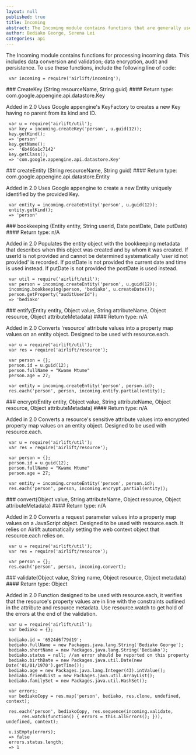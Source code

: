 ```yaml
---
layout: null
published: true
title: Incoming
abstract: The Incoming module contains functions that are generally used when processing incoming data such as during a post, put, or a delete.
author: Bediako George, Serena Lei
categories: api
---
```


The Incoming module contains functions for processing incoming data. This includes data conversion and validation; data encryption, audit and persistence. To use these functions, include the following line of code:


     var incoming = require('airlift/incoming');


<p id="Incoming_createKey"></p>
### CreateKey (String resourceName, String guid)
#### Return type: com.google.appengine.api.datastore.Key

<p> <label class="new">Added in 2.0</label>
Uses Google appengine's KeyFactory to creates a new Key having no parent from its kind and ID.
</p>


     var u = require('airlift/util');
     var key = incoming.createKey('person', u.guid(12));
     key.getKind();
     => 'person'
     key.getName();
     =>  '6b466a1c7142'
     key.getClass();
     => 'com.google.appengine.api.datastore.Key'


<p id="Incoming_createEntity"></p>
### createEntity (String resourceName, String guid)
#### Return type: com.google.appengine.api.datastore.Entity

<p> <label class="new">Added in 2.0</label>
Uses Google appengine to create a new Entity uniquely identified by the provided Key.
</p>


     var entity = incoming.createEntity('person', u.guid(12));
     entity.getKind();
     => 'person'


<p id="Incoming_bookkeeping"></p>
### bookkeeping (Entity entity, String userid, Date postDate, Date putDate)
#### Return type: n/A

<p> <label class="new">Added in 2.0</label>
Populates the entity object with the bookkeeping metadata that describes when this object was created and by whom it was created.  If userId is not provided and cannot be determined systematically 'user id not provided' is recorded.  If postDate is not provided the current date and time is used instead.  If putDate is not provided the postDate is used instead.
</p>


     var util = require('airlift/util');
     var person = incoming.createEntity('person', u.guid(12));
     incoming.bookkeeping(person, 'bediako', u.createDate());
     person.getProperty("auditUserId");
     => 'bediako'


<p id="Incoming_entify"></p>
### entify(Entity entity, Object value, String attributeName, Object resource, Object attributeMetadata)
#### Return type: n/A

<p> <label class="new">Added in 2.0</label>
Converts 'resource' attribute values into a property map values on an entity object. Designed to be used with resource.each.
</p>


     var u = require('airlift/util');
     var res = require('airlift/resource');

     var person = {};
     person.id = u.guid(12);
     person.fullName = "Kwame Mtume"
     person.age = 27;

     var entity = incoming.createEntity('person', person.id);
     res.each('person', person, incoming.entify.partial(entity));


<p id="Incoming_encrypt"></p>
### encrypt(Entity entity, Object value, String attributeName, Object resource, Object attributeMetadata)
#### Return type: n/A

<p> <label class="new">Added in 2.0</label>
Converts a resource's sensitive attribute values into encrypted property map values on an entity object. Designed to be used with resource.each.
</p>


     var u = require('airlift/util');
     var res = require('airlift/resource');
	
     var person = {};
     person.id = u.guid(12);
     person.fullName = "Kwame Mtume"
     person.age = 27;
    
     var entity = incoming.createEntity('person', person.id);
     res.each('person', person, incoming.encrypt.partial(entity));


<p id="Incoming_convert"></p>
### convert(Object value, String attributeName, Object resource, Object attributeMetadata)
#### Return type: n/A

<p> <label class="new">Added in 2.0</label>
Converts a request parameter values into a property map values on a JavaScript object. Designed to be used with resource.each. It relies on Airlift automatically setting the web context object that resource.each relies on. 
</p>


     var u = require('airlift/util');
     var res = require('airlift/resource');

     var person = {};
     res.each('person', person, incoming.convert);


<p id="Incoming_validate"></p>
### validate(Object value, String name, Object resource, Object metadata)
#### Return type: Object

<p> <label class="new">Added in 2.0</label>
Function designed to be used with resource.each, it verifies that the resource's property values are in line with the constraints outlined in the attribute and resource metadata. Use resource.watch to get hold of the errors at the end of the validation.
</p>


     var u = require('airlift/util');
     var bediako = {};

     bediako.id = '6524d6f79d19';
     bediako.fullName = new Packages.java.lang.String('Bediako George');
     bediako.shortName = new Packages.java.lang.String('Bediako');
     bediako.status = null; //an error should be reported on this property
     bediako.birthDate = new Packages.java.util.Date(new Date('01/01/1970').getTime());
     bediako.age = new Packages.java.lang.Integer(43).intValue();
     bediako.friendList = new Packages.java.util.ArrayList();
     bediako.familySet = new Packages.java.util.HashSet();

     var errors;
     var bediakoCopy = res.map('person', bediako, res.clone, undefined, context);
	
     res.each('person', bediakoCopy, res.sequence(incoming.validate,
          res.watch(function() { errors = this.allErrors(); })), undefined, context);

     u.isEmpty(errors);
     => false
     errors.status.length;
     => 1
